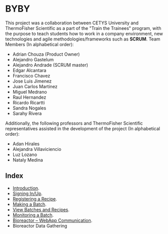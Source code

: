 # BYBY
This project was a collaboration between CETYS University and ThermoFisher Scientific as a part of the "Train the Trainees" program, with the purpose to teach students how to work in a company environment, new technologies and agile methodologies/frameworks such as **SCRUM**. 
Team Members (In alphabetical order):
* Adrian Chouza (Product Owner)
* Alejandro Gastelum
* Alejandro Andrade (SCRUM master)
* Edgar Alcantara
* Francisco Chavez
* Jose Luis Jimenez
* Juan Carlos Martinez
* Miguel Medrano
* Raul Hernandez
* Ricardo Ricartti
* Sandra Nogales
* Sarahy Rivera
  
Additionally, the following professors and ThermoFisher Scientific representatives assisted in the development of the project (In alphabetical order):
* Adan Hirales
* Alejandra Villaviciencio
* Luz Lozano
* Nataly Medina

## Index
* [Introduction](https://github.com/KillerFarmer/BYBY/tree/documentation/documentation/introduction.md#introduction "Introduction").
* [Signing In/Up](https://github.com/KillerFarmer/BYBY/tree/documentation/documentation/signin.md#sign-inup "Sign In/Up").
* [Registering a Recipe](https://github.com/KillerFarmer/BYBY/tree/documentation/documentation/recipe.md#register-a-recipe "Registering a Recipe").
* [Making a Batch](https://github.com/KillerFarmer/BYBY/tree/documentation/documentation/batch.md#make-a-batch "Make a Batch").
* [View Batches and Recipes](https://github.com/KillerFarmer/BYBY/tree/documentation/documentation/home.md#view-batches-and-recipes "View Batches and Recipes").
* [Monitoring a Batch](https://github.com/KillerFarmer/BYBY/tree/documentation/documentation/monitor.md#monitoring-a-batch "Monitoring a Batch").
* [Bioreactor – WebApp Communication](https://github.com/KillerFarmer/BYBY/tree/documentation/documentation/biocomms.md#bioreactor--webapp-communication "Bioreactor – WebApp Communication").
* Bioreactor Data Gathering
